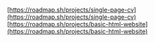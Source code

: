 [https://roadmap.sh/projects/single-page-cv](https://roadmap.sh/projects/single-page-cv)
[https://roadmap.sh/projects/basic-html-website](https://roadmap.sh/projects/basic-html-website)